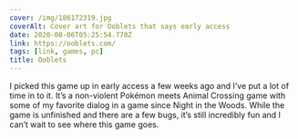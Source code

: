 ```yaml
---
cover: /img/186172319.jpg
coverAlt: Cover art for Ooblets that says early access
date: 2020-08-06T05:25:54.770Z
link: https://ooblets.com/
tags: [link, games, pc]
title: Ooblets
---
```


I picked this game up in early access a few weeks ago and I’ve put a lot of time in to it. It’s a non-violent Pokémon meets Animal Crossing game with some of my favorite dialog in a game since Night in the Woods. While the game is unfinished and there are a few bugs, it’s still incredibly fun and I can’t wait to see where this game goes.
